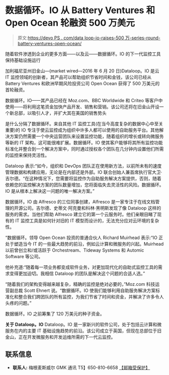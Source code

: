 # 数据循环。IO 从 Battery Ventures 和 Open Ocean 轮融资 500 万美元

> 原文:[https://devo PS . com/data loop-io-raises-500 万-series-round-battery-ventures-open-ocean/](https://devops.com/dataloop-io-raises-5-million-series-round-battery-ventures-open-ocean/)

随着软件渗透到企业的更多方面——以及云——数据循环。IO 的下一代监控工具保持基础设施运行

加利福尼亚州旧金山—(market wired—2016 年 6 月 20 日)Dataloop。IO 是云 IT 监控领域的创新者，其产品可以帮助组织节省时间和金钱，该公司已经从 Battery Ventures 和欧洲早期风险投资公司 Open Ocean 获得了 500 万美元的首轮融资。

数据循环。IO——其产品已经在 Moz.com、BBC Worldwide 和 Criteo 等客户中使用——将利用这笔资金加快产品开发、销售和营销。该公司还将在旧金山开设一个新总部，以吸引人才，并扩大其在美国的销售势头

是什么分隔了数据循环。来自其他 IT 监控工具(在当今高度复杂的数据中心中至关重要)的 IO 专注于使云监控成为组织中许多人都可以使用的自助服务平台。其他解决方案仍然需要一个中央运营团队来设置监控功能，随着组织的增长或转向微服务等新的 IT 架构，这可能很难扩展。数据循环。IO 使其客户能够将其所有监控功能标准化并整合到一个解决方案中，同时通过授权各个团队在几分钟内设置他们所需的监控来保持灵活性。

Dataloop 表示:“如今，组织和 DevOps 团队正在使用新方法，以前所未有的速度管理数据和构建应用，无论是在内部还是外部。IO 联合创始人兼首席执行官大卫·吉尔德。“在这种情况下，您需要将监控作为自助服务解决方案提供，否则，随着依赖您的监控解决方案的团队数量增加，您将面临失去灵活性的风险。数据循环。IO 是从根本上解决这一问题的唯一解决方案。”

数据循环。IO 由 Alfresco 的三位同事创建，Alfresco 是一家专注于在线文档管理的开源公司。吉尔德、史蒂文·阿克曼和科林·黑明斯发现了像 Dataloop 这样的服务的需求。当他们帮助 Alfresco 建立它的第一个云服务时。他们亲眼目睹了现有的 IT 监控工具是如何针对旧的 IT 模型而设计的，无法充分应对云环境的复杂性。

“数据循环。领导 Open Ocean 投资的普通合伙人 Richard Muirhead 表示:“IO 正处于塑造当今 IT 的一些最大趋势的前沿，例如云计算和微服务的兴起。Muirhead 以前曾创立和/或活跃于 Orchestream、Tideway Systems 和 Automic Software 等公司。

他补充道:“随着每一项业务都变成软件业务，对更加现代化的自助式监控工具的需求变得更加迫切。我相信 Dataloop 的团队是解决这个问题的合适人选。”

“随着我们的架构变得越来越复杂，精确的监控是绝对必要的，”Moz.com 科技运营副总裁 Scott Ehnert 说。“数据循环。IO 使我们能够利用自助服务解决方案标准化和整合我们跨团队的所有监控，为我们节省了时间和资金，并解决了许多令人头疼的问题。”

数据循环。IO 之前筹集了 120 万美元的种子资金。

**关于 Dataloop。IO** Dataloop。IO 是一家新兴的软件公司，处于包括云计算和微服务在内的主要 IT 基础设施趋势的前沿。该公司成立于英国，但现在总部位于旧金山，正在开发微服务和开发运维所需的下一代云监控。

## 联系信息

*   **联系人:** 梅根麦斯威尔
    GMK 通讯
    T5】650-810-6658
    [【邮箱受保护】](/cdn-cgi/l/email-protection#bed3dbd9dfd0fed9d3d5ddd1d3d3cbd0d7dddfcad7d1d0cd90ddd1d3)